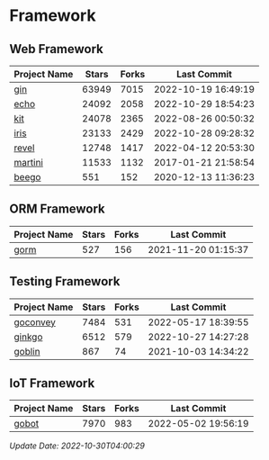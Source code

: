 # Framework

## Web Framework
| Project Name | Stars | Forks | Last Commit |
| ------------ | ----- | ----- | ----------- |
| [gin](https://github.com/gin-gonic/gin) | 63949 | 7015 | 2022-10-19 16:49:19 |
| [echo](https://github.com/labstack/echo) | 24092 | 2058 | 2022-10-29 18:54:23 |
| [kit](https://github.com/go-kit/kit) | 24078 | 2365 | 2022-08-26 00:50:32 |
| [iris](https://github.com/kataras/iris) | 23133 | 2429 | 2022-10-28 09:28:32 |
| [revel](https://github.com/revel/revel) | 12748 | 1417 | 2022-04-12 20:53:30 |
| [martini](https://github.com/go-martini/martini) | 11533 | 1132 | 2017-01-21 21:58:54 |
| [beego](https://github.com/astaxie/beego) | 551 | 152 | 2020-12-13 11:36:23 |

## ORM Framework
| Project Name | Stars | Forks | Last Commit |
| ------------ | ----- | ----- | ----------- |
| [gorm](https://github.com/jinzhu/gorm) | 527 | 156 | 2021-11-20 01:15:37 |

## Testing Framework
| Project Name | Stars | Forks | Last Commit |
| ------------ | ----- | ----- | ----------- |
| [goconvey](https://github.com/smartystreets/goconvey) | 7484 | 531 | 2022-05-17 18:39:55 |
| [ginkgo](https://github.com/onsi/ginkgo) | 6512 | 579 | 2022-10-27 14:27:28 |
| [goblin](https://github.com/franela/goblin) | 867 | 74 | 2021-10-03 14:34:22 |

## IoT Framework
| Project Name | Stars | Forks | Last Commit |
| ------------ | ----- | ----- | ----------- |
| [gobot](https://github.com/hybridgroup/gobot) | 7970 | 983 | 2022-05-02 19:56:19 |

*Update Date: 2022-10-30T04:00:29*